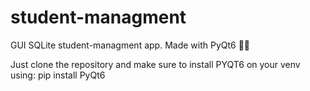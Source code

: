 # student-managment
GUI SQLite student-managment app.
Made with PyQt6 ✌🏻

Just clone the repository and make sure to install PYQT6 on your venv using: 
pip install PyQt6
